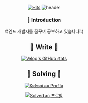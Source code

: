 <div align="center">
  
  [![Hits](https://hits.seeyoufarm.com/api/count/incr/badge.svg?url=https%3A%2F%2Fgithub.com%2Fcoooow0%2Fhit-counter&count_bg=%23A8EAFF&title_bg=%23FFFFFF&icon=&icon_color=%23E7E7E7&title=%E2%9D%84%EF%B8%8F&edge_flat=false)](https://hits.seeyoufarm.com)
![header](https://capsule-render.vercel.app/api?type=venom&text=CoOoOw0&height=200&fontSize=70&color=timeGradient&fontColor=FFFFFF&animation=twinkling)

### 👻 Introduction
<p>
  백엔드 개발자를 꿈꾸며 공부하고 있습니다❕:)
</p>

## 🍥 Write 🍥
[![Velog's GitHub stats](https://velog-readme-stats.vercel.app/api/badge?name=coooow0's_velog)](https://velog.io/@coooow0) 


## 🫧 Solving 🫧

[![Solved.ac Profile](http://mazassumnida.wtf/api/v2/generate_badge?boj=yonzzi)](https://solved.ac/yonzzi/)

[![Solved.ac 프로필](http://mazassumnida.wtf/api/mini/generate_badge?boj={yonzzi})](https://solved.ac/{yonzzi})
</div>

